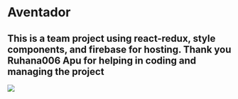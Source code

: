 <h1> Aventador </h1>

<h2>This is a team project using react-redux, style components, and firebase for hosting.
Thank you Ruhana006 Apu for helping in coding and managing the project</h2>

<img src="https://user-images.githubusercontent.com/67714964/120088400-ebd2d600-c111-11eb-95be-b25ff42df529.jpg"/>
